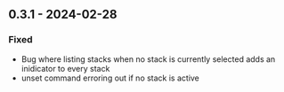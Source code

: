 ## 0.3.1 - 2024-02-28
### Fixed
* Bug where listing stacks when no stack is currently selected adds an inidicator to every stack
* unset command erroring out if no stack is active
